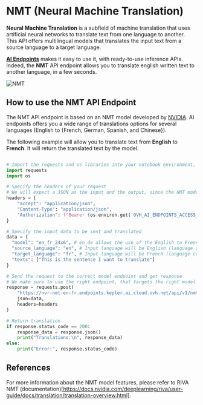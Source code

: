 # NMT (Neural Machine Translation)

**Neural Machine Translation** is a subfield of machine translation that uses artificial neural networks to translate text from one language to another. This API offers multilingual models that translates the input text from a source language to a target language.

**[AI Endpoints](https://endpoints.ai.cloud.ovh.net/)** makes it easy to use it, with ready-to-use inference APIs. Indeed, the **NMT** API endpoint allows you to translate english written text to another language, in a few seconds.

![NMT](../images/NMT.png)

## How to use the NMT API Endpoint

The NMT API endpoint is based on an NMT model developed by [NVIDIA](https://www.nvidia.com/en-gb/). AI endpoints offers you a wide range of translations options for several languages (English to {French, German, Spanish, and Chinese}).

The following example will allow you to translate text from **English** to **French**. It will return the translated text by the model.

```python

# Import the requests and os libraries into your notebook environment, if not already done
import requests
import os

# Specify the headers of your request 
# We will expect a JSON as the input and the output, since the NMT model will receive text, and generate text.
headers = {
    "accept": "application/json",
    "Content-Type": "application/json",
    "Authorization": f"Bearer {os.environ.get('OVH_AI_ENDPOINTS_ACCESS_TOKEN')}",
}

# Specify the input data to be sent and translated
data = {
  "model": "en_fr_24x6", # en_de allows the use of the English to French NMT model
  "source_language": "en", # Input language will be English (language code: `en`)
  "target_language": "fr", # Input language will be French (language code: `fr`)
  "texts": ["This is the sentence I want to translate"]
}

# Send the request to the correct model endpoint and get response 
# We make sure to use the right endpoint, that targets the right model (English to French)
response = requests.post(
    "https://nvr-nmt-en-fr.endpoints.kepler.ai.cloud.ovh.net/api/v1/nmt/translate_text", 
    json=data,
    headers=headers
)

# Return translation
if response.status_code == 200:
    response_data = response.json()
    print("Translations:\n", response_data)
else:
    print("Error:", response.status_code)
```

## References

For more information about the NMT model features, please refer to RIVA NMT (documentation)[https://docs.nvidia.com/deeplearning/riva/user-guide/docs/translation/translation-overview.html].